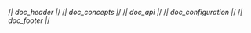 /*| doc_header |*/
/*| doc_concepts |*/
/*| doc_api |*/
/*| doc_configuration |*/
/*| doc_footer |*/
